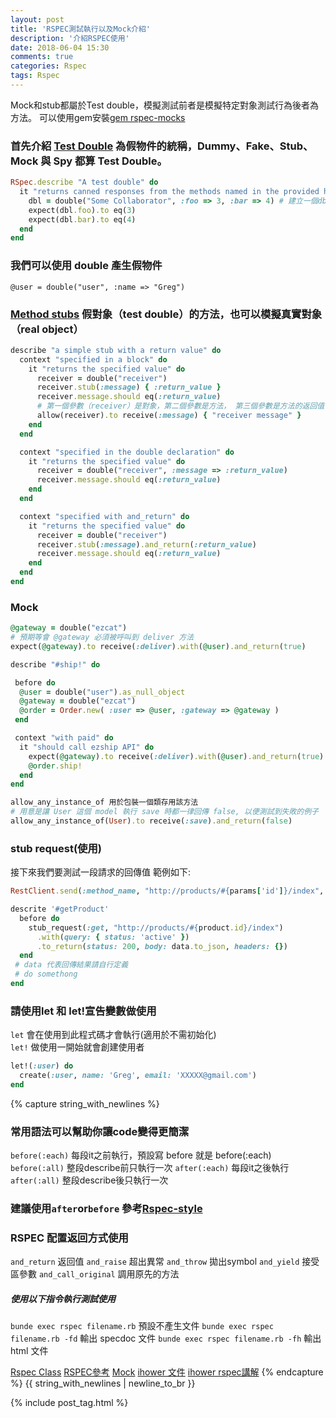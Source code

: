 ```yaml
---
layout: post
title: 'RSPEC測試執行以及Mock介紹'
description: '介紹RSPEC使用'
date: 2018-06-04 15:30
comments: true
categories: Rspec
tags: Rspec
---
```

Mock和stub都屬於Test double，模擬測試前者是模擬特定對象測試行為後者為方法。
可以使用gem安裝[gem rspec-mocks](https://github.com/rspec/rspec-mocks)
### 首先介紹 [Test Double](https://relishapp.com/rspec/rspec-mocks/v/3-6/docs/basics/test-doubles) 為假物件的統稱，Dummy、Fake、Stub、Mock 與 Spy 都算 Test Double。
```rb
RSpec.describe "A test double" do
  it "returns canned responses from the methods named in the provided hash" do
    dbl = double("Some Collaborator", :foo => 3, :bar => 4) # 建立一個dbl對象且有屬性
    expect(dbl.foo).to eq(3)
    expect(dbl.bar).to eq(4)
  end
end
```
### 我們可以使⽤ double 產⽣假物件
`@user = double("user", :name => "Greg")`
### [Method stubs](https://relishapp.com/rspec/rspec-mocks/v/2-4/docs/method-stubs) 假對象（test double）的方法，也可以模擬真實對象（real object）
```rb
describe "a simple stub with a return value" do
  context "specified in a block" do
    it "returns the specified value" do
      receiver = double("receiver")
      receiver.stub(:message) { :return_value }
      receiver.message.should eq(:return_value)
      # 第一個參數（receiver）是對象，第二個參數是方法， 第三個參數是方法的返回值
      allow(receiver).to receive(:message) { "receiver message" }
    end
  end

  context "specified in the double declaration" do
    it "returns the specified value" do
      receiver = double("receiver", :message => :return_value)
      receiver.message.should eq(:return_value)
    end
  end

  context "specified with and_return" do
    it "returns the specified value" do
      receiver = double("receiver")
      receiver.stub(:message).and_return(:return_value)
      receiver.message.should eq(:return_value)
    end
  end
end
```
### Mock
```rb
@gateway = double("ezcat")
# 預期等會 @gateway 必須被呼叫到 deliver ⽅法
expect(@gateway).to receive(:deliver).with(@user).and_return(true)

describe "#ship!" do

 before do
  @user = double("user").as_null_object
  @gateway = double("ezcat")
  @order = Order.new( :user => @user, :gateway => @gateway )
 end

 context "with paid" do
  it "should call ezship API" do
    expect(@gateway).to receive(:deliver).with(@user).and_return(true)
    @order.ship!
  end
end

allow_any_instance_of 用於包裝一個類存用該方法
# 用意是讓 User 這個 model 執行 save 時都一律回傳 false, 以便測試到失敗的例子
allow_any_instance_of(User).to receive(:save).and_return(false)
```
### stub request(使用)
接下來我們要測試一段請求的回傳值
範例如下:
```rb
RestClient.send(:method_name, "http://products/#{params['id']}/index", {status: 'active'}).json_data

descrite '#getProduct'
  before do
    stub_request(:get, "http://products/#{product.id}/index")
      .with(query: { status: 'active' })
      .to_return(status: 200, body: data.to_json, headers: {})
  end
 # data 代表回傳結果請自行定義
 # do somethong
end

```
### 請使用let 和 let!宣告變數做使用
`let` 會在使用到此程式碼才會執行(適用於不需初始化)<br>
`let!` 做使用一開始就會創建使用者
```rb
let!(:user) do
  create(:user, name: 'Greg', email: 'XXXXX@gmail.com')
end
```
{% capture string_with_newlines %}
### 常用語法可以幫助你讓code變得更簡潔
`before(:each)` 每段it之前執行，預設寫 before 就是 before(:each)
`before(:all)` 整段describe前只執行一次
`after(:each)` 每段it之後執行
`after(:all)` 整段describe後只執行一次
### 建議使用`after`or`before` 參考[Rspec-style](https://github.com/reachlocal/rspec-style-guide#good-example-2)
### RSPEC 配置返回方式使用
`and_return` 返回值
`and_raise` 超出異常
`and_throw` 拋出symbol
`and_yield` 接受區參數
`and_call_original` 調用原先的方法
##### 使用以下指令執行測試使用
`bunde exec rspec filename.rb` 預設不產⽣⽂件
`bunde exec rspec filename.rb -fd` 輸出 specdoc ⽂件
`bunde exec rspec filename.rb -fh` 輸出 html ⽂件

[Rspec Class](https://relishapp.com/rspec/rspec-mocks/docs/verifying-doubles/using-a-class-double)
[RSPEC參考](https://mgleon08.github.io/blog/2016/01/29/rspec-plus-factory-girl/)
[Mock](https://ihower.tw/rails/files/ihower-rspec-mock.pdf)
[ihower 文件](https://ihower.tw/rails/files/ihower-rspec.pdf)
[ihower rspec講解](https://ihower.tw/rails/testing.html)
{% endcapture %}
{{ string_with_newlines | newline_to_br }}

{% include post_tag.html %}
